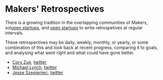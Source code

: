 # Makers' Retrospectives

There is a growing tradition in the overlapping communities of Makers, 
sol[open startups](https://hackernoon.com/what-does-it-mean-to-be-an-open-startup-f4446984189), 
and [open startups](https://www.merriam-webster.com/dictionary/solopreneur) to write retrospetives at regular intervals.

These retrospectives may be daily, weekly, monthly, or yearly, or some combination of this and look back at recent progress, 
comparing it to goals, and analysing what went right and what could have gone better.


* [Cory Zue](http://www.coryzue.com/writing/), [twitter](https://twitter.com/czue)
* [Michael Lynch](https://mtlynch.io/retrospectives/), [twitter](https://twitter.com/deliberatecoder)
* [Jesse Szepieniec](https://jessems.com/my-january-2020-retrospective/), [twitter](https://twitter.com/jessems)
